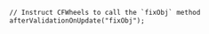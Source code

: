 ```coldfusion
// Instruct CFWheels to call the `fixObj` method
afterValidationOnUpdate("fixObj");
```
